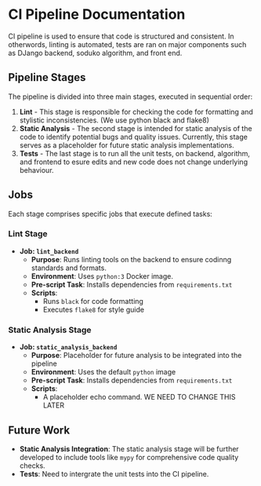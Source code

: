 # CI Pipeline Documentation

CI pipeline is used to ensure that code is structured and consistent. In otherwords,
linting is automated, tests are ran on major components such as DJango backend, soduko algorithm, and front end.

## Pipeline Stages

The pipeline is divided into three main stages, executed in sequential order:

1. **Lint** - This stage is responsible for checking the code for formatting and stylistic inconsistencies. (We use python black and flake8)
2. **Static Analysis** - The second stage is intended for static analysis of the code to identify potential bugs and quality issues. Currently, this stage serves as a placeholder for future static analysis implementations.
3. **Tests** - The last stage is to run all the unit tests, on backend, algorithm, and frontend to esure edits and new code does not change underlying behaviour.

## Jobs

Each stage comprises specific jobs that execute defined tasks:

### Lint Stage

- **Job: `lint_backend`**
  - **Purpose**: Runs linting tools on the backend to ensure codinng standards and formats.
  - **Environment**: Uses `python:3` Docker image.
  - **Pre-script Task**: Installs dependencies from `requirements.txt`
  - **Scripts**:
    - Runs `black` for code formatting
    - Executes `flake8` for style guide

### Static Analysis Stage

- **Job: `static_analysis_backend`**
  - **Purpose**: Placeholder for future analysis to be integrated into the pipeline
  - **Environment**: Uses the default `python` image
  - **Pre-script Task**: Installs dependencies from `requirements.txt`
  - **Scripts**:
    - A placeholder echo command. WE NEED TO CHANGE THIS LATER

## Future Work

- **Static Analysis Integration**: The static analysis stage will be further developed to include tools like `mypy` for comprehensive code quality checks.
- **Tests**: Need to intergrate the unit tests into the CI pipeline.
